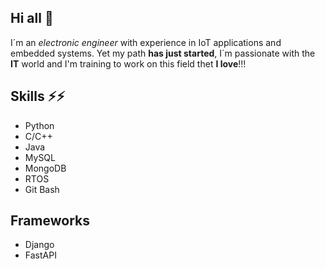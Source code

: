 ## Hi all 👋
I´m an *electronic engineer* with experience in IoT applications and embedded systems. Yet my path **has just started**, I´m passionate with the **IT** world and I'm training to work on this field thet **I love**!!!

## Skills ⚡⚡
* Python
* C/C++
* Java
* MySQL
* MongoDB
* RTOS
* Git Bash

## Frameworks
* Django
* FastAPI

<!--
**eduardobrunner/eduardobrunner** is a ✨ _special_ ✨ repository because its `README.md` (this file) appears on your GitHub profile.

Here are some ideas to get you started:

- 🔭 I’m currently working on ...
- 🌱 I’m currently learning ...
- 👯 I’m looking to collaborate on ...
- 🤔 I’m looking for help with ...
- 💬 Ask me about ...
- 📫 How to reach me: ...
- 😄 Pronouns: ...
- ⚡ Fun fact: ...
-->
